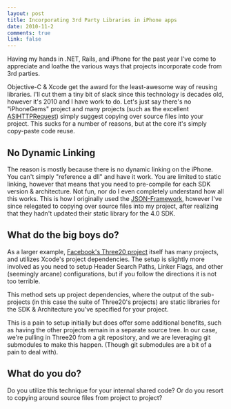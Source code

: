 ```yaml
--- 
layout: post
title: Incorporating 3rd Party Libraries in iPhone apps
date: 2010-11-2
comments: true
link: false
---
```

<p>Having my hands in .NET, Rails, and iPhone for the past year I've come to appreciate and loathe the various ways that projects incorporate code from 3rd parties.</p>
<p>Objective-C &amp; Xcode get the award for the least-awesome way of reusing libraries. I'll cut them a tiny bit of slack since this technology is decades old, however it's 2010 and I have work to do. Let's just say there's no "iPhoneGems" project and many projects (such as the excellent <a href="http://allseeing-i.com/ASIHTTPRequest/">ASIHTTPRequest</a>) simply suggest copying over source files into your project. This sucks for a number of reasons, but at the core it's simply copy-paste code reuse.</p>
<h2>No Dynamic Linking</h2>
<p>The reason is mostly because there is no dynamic linking on the iPhone. You can't simply "reference a dll" and have it work. You are limited to static linking, however that means that you need to pre-compile for each SDK version &amp; architecture. Not fun, nor do I even completely understand how all this works. This is how I originally used the <a href="http://code.google.com/p/json-framework/">JSON-Framework</a>, however I've since relegated to copying over source files into my project, after realizing that they hadn't updated their static library for the 4.0 SDK.<br /></p>
<h2>What do the big boys do?</h2>
<p>As a larger example, <a href="http://github.com/facebook/three20">Facebook's Three20 project</a> itself has many projects, and utilizes Xcode's project dependencies. The setup is slightly more involved as you need to setup Header Search Paths, Linker Flags, and other (seemingly arcane) configurations, but if you follow the directions it is not too terrible.<br /></p>
<p>This method sets up project dependencies, where the output of the sub-projects (in this case the suite of Three20's projects) are static libraries for the SDK &amp; Architecture you've specified for your project.</p>
<p>This is a pain to setup initially but does offer some additional benefits, such as having the other projects remain in a separate source tree. In our case, we're pulling in Three20 from a git repository, and we are leveraging git submodules to make this happen. (Though git submodules are a bit of a pain to deal with).</p>
<h2>What do you do?</h2>
<p>Do you utilize this technique for your internal shared code? Or do you resort to copying around source files from project to project?</p>
